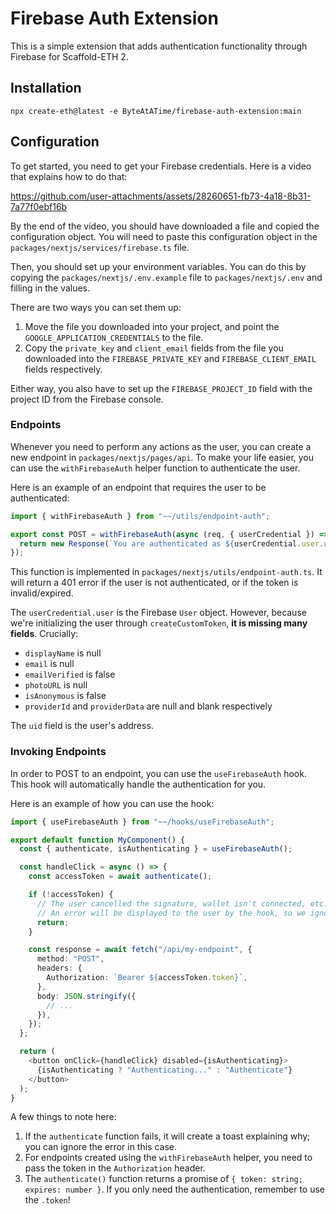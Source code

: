 # Firebase Auth Extension

This is a simple extension that adds authentication functionality through Firebase for Scaffold-ETH 2.

## Installation

```
npx create-eth@latest -e ByteAtATime/firebase-auth-extension:main
```

## Configuration

To get started, you need to get your Firebase credentials. Here is a video that explains how to do that:

https://github.com/user-attachments/assets/28260651-fb73-4a18-8b31-7a77f0ebf16b

By the end of the video, you should have downloaded a file and copied the configuration object. You will need to paste this configuration object in the `packages/nextjs/services/firebase.ts` file.

Then, you should set up your environment variables. You can do this by copying the `packages/nextjs/.env.example` file to `packages/nextjs/.env` and filling in the values.

There are two ways you can set them up:
1. Move the file you downloaded into your project, and point the `GOOGLE_APPLICATION_CREDENTIALS` to the file.
2. Copy the `private_key` and `client_email` fields from the file you downloaded into the `FIREBASE_PRIVATE_KEY` and `FIREBASE_CLIENT_EMAIL` fields respectively.

Either way, you also have to set up the `FIREBASE_PROJECT_ID` field with the project ID from the Firebase console.

### Endpoints

Whenever you need to perform any actions as the user, you can create a new endpoint in `packages/nextjs/pages/api`. To make your life easier, you can use the `withFirebaseAuth` helper function to authenticate the user.

Here is an example of an endpoint that requires the user to be authenticated:

```typescript
import { withFirebaseAuth } from "~~/utils/endpoint-auth";

export const POST = withFirebaseAuth(async (req, { userCredential }) => {
  return new Response(`You are authenticated as ${userCredential.user.uid}.`, { status: 200 });
});
```

This function is implemented in `packages/nextjs/utils/endpoint-auth.ts`. It will return a 401 error if the user is not authenticated, or if the token is invalid/expired.

The `userCredential.user` is the Firebase `User` object. However, because we're initializing the user through `createCustomToken`, **it is missing many fields**. Crucially:
* `displayName` is null
* `email` is null
* `emailVerified` is false
* `photoURL` is null
* `isAnonymous` is false
* `providerId` and `providerData` are null and blank respectively

The `uid` field is the user's address.

### Invoking Endpoints

In order to POST to an endpoint, you can use the `useFirebaseAuth` hook. This hook will automatically handle the authentication for you.

Here is an example of how you can use the hook:

```typescript
import { useFirebaseAuth } from "~~/hooks/useFirebaseAuth";

export default function MyComponent() {
  const { authenticate, isAuthenticating } = useFirebaseAuth();

  const handleClick = async () => {
    const accessToken = await authenticate();

    if (!accessToken) {
      // The user cancelled the signature, wallet isn't connected, etc.
      // An error will be displayed to the user by the hook, so we ignore it here
      return;
    }

    const response = await fetch("/api/my-endpoint", {
      method: "POST",
      headers: {
        Authorization: `Bearer ${accessToken.token}`,
      },
      body: JSON.stringify({
        // ...
      }),
    });
  };

  return (
    <button onClick={handleClick} disabled={isAuthenticating}>
      {isAuthenticating ? "Authenticating..." : "Authenticate"}
    </button>
  );
}
```

A few things to note here:
1. If the `authenticate` function fails, it will create a toast explaining why; you can ignore the error in this case.
2. For endpoints created using the `withFirebaseAuth` helper, you need to pass the token in the `Authorization` header.
3. The `authenticate()` function returns a promise of `{ token: string; expires: number }`. If you only need the authentication, remember to use the `.token`!
